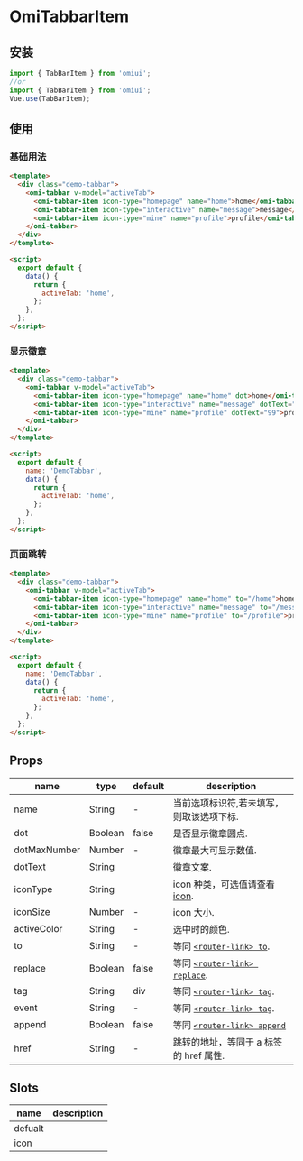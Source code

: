 # OmiTabbarItem

## 安装

```js
import { TabBarItem } from 'omiui';
//or
import { TabBarItem } from 'omiui';
Vue.use(TabBarItem);
```

## 使用

### 基础用法

```html
<template>
  <div class="demo-tabbar">
    <omi-tabbar v-model="activeTab">
      <omi-tabbar-item icon-type="homepage" name="home">home</omi-tabbar-item>
      <omi-tabbar-item icon-type="interactive" name="message">message</omi-tabbar-item>
      <omi-tabbar-item icon-type="mine" name="profile">profile</omi-tabbar-item>
    </omi-tabbar>
  </div>
</template>

<script>
  export default {
    data() {
      return {
        activeTab: 'home',
      };
    },
  };
</script>
```

### 显示徽章

```html
<template>
  <div class="demo-tabbar">
    <omi-tabbar v-model="activeTab">
      <omi-tabbar-item icon-type="homepage" name="home" dot>home</omi-tabbar-item>
      <omi-tabbar-item icon-type="interactive" name="message" dotText="15">message</omi-tabbar-item>
      <omi-tabbar-item icon-type="mine" name="profile" dotText="99">profile</omi-tabbar-item>
    </omi-tabbar>
  </div>
</template>

<script>
  export default {
    name: 'DemoTabbar',
    data() {
      return {
        activeTab: 'home',
      };
    },
  };
</script>
```

### 页面跳转

```html
<template>
  <div class="demo-tabbar">
    <omi-tabbar v-model="activeTab">
      <omi-tabbar-item icon-type="homepage" name="home" to="/home">home</omi-tabbar-item>
      <omi-tabbar-item icon-type="interactive" name="message" to="/message">message</omi-tabbar-item>
      <omi-tabbar-item icon-type="mine" name="profile" to="/profile">profile</omi-tabbar-item>
    </omi-tabbar>
  </div>
</template>

<script>
  export default {
    name: 'DemoTabbar',
    data() {
      return {
        activeTab: 'home',
      };
    },
  };
</script>
```

## Props

| name         | type    | default | description                                                               |
| ------------ | ------- | ------- | ------------------------------------------------------------------------- |
| name         | String  | -       | 当前选项标识符,若未填写，则取该选项下标.                                  |
| dot          | Boolean | false   | 是否显示徽章圆点.                                                         |
| dotMaxNumber | Number  | -       | 徽章最大可显示数值.                                                       |
| dotText      | String  |         | 徽章文案.                                                                 |
| iconType     | String  |         | icon 种类，可选值请查看[icon]().                                          |
| iconSize     | Number  | -       | icon 大小.                                                                |
| activeColor  | String  | -       | 选中时的颜色.                                                             |
| to           | String  | -       | 等同 [`<router-link> to`](https://router.vuejs.org/zh/api/#to).           |
| replace      | Boolean | false   | 等同 [`<router-link> replace`](https://router.vuejs.org/zh/api/#replace). |
| tag          | String  | div     | 等同 [`<router-link> tag`](https://router.vuejs.org/zh/api/#tag).         |
| event        | String  | -       | 等同 [`<router-link> tag`](https://router.vuejs.org/zh/api/#event).       |
| append       | Boolean | false   | 等同 [`<router-link> append`](https://router.vuejs.org/zh/api/#append)    |
| href         | String  | -       | 跳转的地址，等同于 a 标签的 href 属性.                                    |

## Slots

| name    | description |
| ------- | ----------- |
| defualt |             |
| icon    |             |
